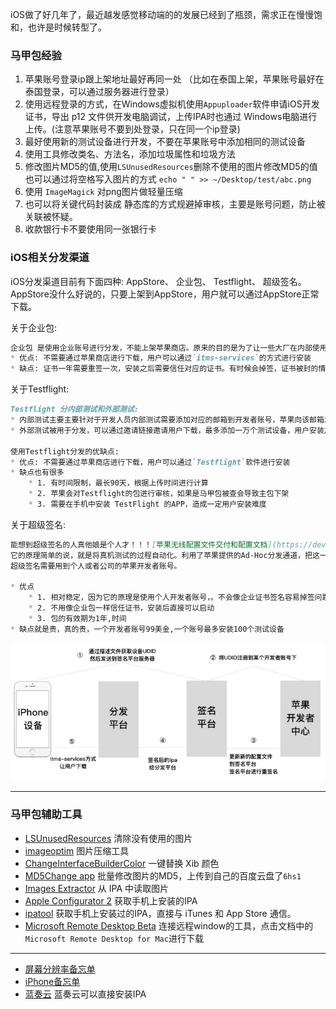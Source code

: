 iOS做了好几年了，最近越发感觉移动端的的发展已经到了瓶颈，需求正在慢慢饱和，也许是时候转型了。

### 马甲包经验
1. 苹果账号登录ip跟上架地址最好再同一处 （比如在泰国上架，苹果账号最好在泰国登录，可以通过服务器进行登录）
2. 使用远程登录的方式，在Windows虚拟机使用`Appuploader`软件申请iOS开发证书，导出 p12 文件供开发电脑调试，上传IPA时也通过 Windows电脑进行上传。(注意苹果账号不要到处登录，只在同一个ip登录)
3. 最好使用新的测试设备进行开发，不要在苹果账号中添加相同的测试设备
4. 使用工具修改类名、方法名，添加垃圾属性和垃圾方法
5. 修改图片MD5的值,使用`LSUnusedResources`删除不使用的图片修改MD5的值也可以通过将空格写入图片的方式 `echo " " >> ~/Desktop/test/abc.png`
6. 使用 `ImageMagick` 对png图片做轻量压缩
7. 也可以将关键代码封装成 静态库的方式规避掉审核，主要是账号问题，防止被关联被怀疑。
8. 收款银行卡不要使用同一张银行卡


### iOS相关分发渠道
iOS分发渠道目前有下面四种: AppStore、 企业包、 Testflight、 超级签名。AppStore没什么好说的，只要上架到AppStore，用户就可以通过AppStore正常下载。

关于企业包:
```markdown
企业包 是使用企业账号进行分发，不能上架苹果商店。原来的目的是为了让一些大厂在内部使用一些APP的时候，不需要上架苹果店就可以安装。后来被广泛用于一些违规APP分发，导致企业账号很难申请。 
* 优点: 不需要通过苹果商店进行下载，用户可以通过`itms-services`的方式进行安装
* 缺点: 证书一年需要重签一次，安装之后需要信任对应的证书。有时候会掉签，证书被封的情况,在重签名的时候，对方注入一些库造成闪退从而达到对APP的使用时间限制
```

关于Testflight:
```markdown
Testflight 分内部测试和外部测试:
* 内部测试主要主要针对于开发人员内部测试需要添加对应的邮箱到开发者账号，苹果向该邮箱发送邀请码，登录TestFlight之后，使用邀请码进行下载。
* 外部测试被用于分发，可以通过邀请链接邀请用户下载，最多添加一万个测试设备，用户安装之后，从testFlight删除邀请的用户，从而达到设备无限制,目前已经苹果已经对此作出了限制

使用Testflight分发的优缺点:
* 优点: 不需要通过苹果商店进行下载，用户可以通过`Testflight`软件进行安装
* 缺点也有很多
    * 1. 有时间限制，最长90天，根据上传时间进行计算
    * 2. 苹果会对Testflight的包进行审核，如果是马甲包被查会导致主包下架
    * 3. 需要在手机中安装 TestFlight 的APP，造成一定用户安装难度
```

关于超级签名:
```markdown
能想到超级签名的人真他娘是个人才！！！[苹果无线配置文件交付和配置文档](https://developer.apple.com/library/archive/documentation/NetworkingInternet/Conceptual/iPhoneOTAConfiguration/Introduction/Introduction.html#//apple_ref/doc/uid/TP40009505-CH1-SW1)
它的原理简单的说，就是将真机测试的过程自动化。利用了苹果提供的Ad-Hoc分发通道，把这一百台安装设备当做开发设备来进行分发。流程是:获取用户设备的UDID→UDID添加到开发者后台→用已添加过的UDID的证书对IPA进行重签名→传到serve→使用`itms-services`的方式实现用户的下载。
超级签名需要用到个人或者公司的苹果开发者账号。

* 优点
    * 1. 相对稳定，因为它的原理是使用个人开发者账号，。不会像企业证书签名容易掉签问题
    * 2. 不用像企业包一样信任证书，安装后直接可以启动
    * 3. 包的有效期为1年,时间
* 缺点就是贵，真的贵，一个开发者账号99美金,一个账号最多安装100个测试设备
```
![](imgs/ios_img_69.jpg)

----

### 马甲包辅助工具
* [LSUnusedResources](https://github.com/tinymind/LSUnusedResources) 清除没有使用的图片
* [imageoptim](https://imageoptim.com/mac) 图片压缩工具
* [ChangeInterfaceBuilderColor](https://github.com/fabcz/ChangeInterfaceBuilderColor) 一键替换 Xib 颜色
* [MD5Change app](https://pan.baidu.com/s/1OALSZfFssUPXOSsXhJXgYw)  批量修改图片的MD5，上传到自己的百度云盘了`6hs1`
* [Images Extractor](https://github.com/devcxm/iOS-Images-Extractor/releases) 从 IPA 中读取图片
* [Apple Configurator 2](https://apps.apple.com/us/app/apple-configurator-2/id1037126344?mt=12) 获取手机上安装的IPA
* [ipatool](https://github.com/majd/ipatool) 获取手机上安装过的IPA，直接与 iTunes 和 App Store 通信。
* [Microsoft Remote Desktop Beta](https://docs.microsoft.com/en-us/windows-server/remote/remote-desktop-services/clients/remote-desktop-mac)  连接远程window的工具，点击文档中的`Microsoft Remote Desktop for Mac`进行下载


---- 

* [屏幕分辨率备忘单](https://devhints.io/resolutions)
* [iPhone备忘单](https://www.ios-resolution.com/)
* [蓝奏云](https://pandaboy.lanzoub.com/) 蓝奏云可以直接安装IPA